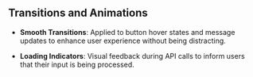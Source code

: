 ## Transitions and Animations

- **Smooth Transitions**: Applied to button hover states and message updates to enhance user experience without being distracting.
  
- **Loading Indicators**: Visual feedback during API calls to inform users that their input is being processed.
